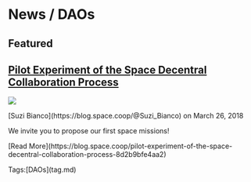# News / DAOs

## **Featured**
[<h2>Pilot Experiment of the Space Decentral Collaboration Process</h2>](https://blog.space.coop/pilot-experiment-of-the-space-decentral-collaboration-process-8d2b9bfe4aa2)
![](https://cdn-images-1.medium.com/max/2000/1*D7j0jtilNSqxHxpsxFLeDg.png)
<p>[Suzi Bianco](https://blog.space.coop/@Suzi_Bianco) on March 26, 2018</p>
<p>We invite you to propose our first space missions!</p>
<p>[Read More](https://blog.space.coop/pilot-experiment-of-the-space-decentral-collaboration-process-8d2b9bfe4aa2)</p>
<p>Tags:[DAOs](tag.md)</p>
